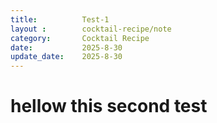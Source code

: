 ```yaml
---
title:          Test-1
layout :        cocktail-recipe/note
category:       Cocktail Recipe
date:           2025-8-30
update_date:    2025-8-30
---
```


# hellow this second test

